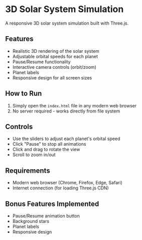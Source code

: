 # 3D Solar System Simulation

A responsive 3D solar system simulation built with Three.js.

## Features
- Realistic 3D rendering of the solar system
- Adjustable orbital speeds for each planet
- Pause/Resume functionality
- Interactive camera controls (orbit/zoom)
- Planet labels
- Responsive design for all screen sizes

## How to Run
1. Simply open the `index.html` file in any modern web browser
2. No server required - works directly from file system

## Controls
- Use the sliders to adjust each planet's orbital speed
- Click "Pause" to stop all animations
- Click and drag to rotate the view
- Scroll to zoom in/out

## Requirements
- Modern web browser (Chrome, Firefox, Edge, Safari)
- Internet connection (for loading Three.js CDN)

## Bonus Features Implemented
- Pause/Resume animation button
- Background stars
- Planet labels
- Responsive design
